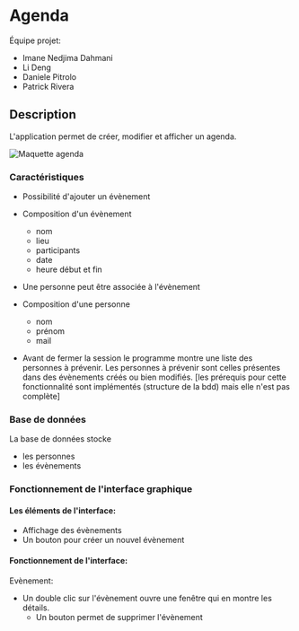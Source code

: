 # Agenda

Équipe projet:

* Imane Nedjima Dahmani
* Li Deng
* Daniele Pitrolo
* Patrick Rivera

## Description

L'application permet de créer, modifier et afficher un agenda.

![Maquette agenda](agenda.png)

### Caractéristiques

* Possibilité d'ajouter un évènement
* Composition d'un évènement
   * nom
   * lieu
   * participants
   * date
   * heure début et fin

* Une personne peut être associée à l'évènement
* Composition d'une personne
	* nom
	* prénom
	* mail
 * Avant de fermer la session le programme montre une liste des personnes à prévenir. Les personnes à prévenir sont celles présentes dans des évènements créés ou bien modifiés. [les prérequis pour cette fonctionnalité sont implémentés (structure de la bdd) mais elle n'est pas complète]

### Base de données

La base de données stocke

* les personnes
* les évènements

### Fonctionnement de l'interface graphique

#### Les éléments de l'interface:

* Affichage des évènements
* Un bouton pour créer un nouvel évènement

#### Fonctionnement de l'interface:

Evènement:

* Un double clic sur l'évènement ouvre une fenêtre qui en montre les détails.
  * Un bouton permet de supprimer l'évènement
